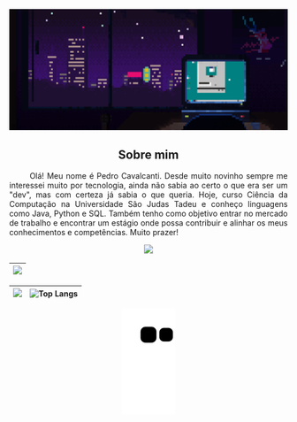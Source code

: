 <img src="animation.gif">

<h2 align="center">Sobre mim</h2>
<p align="justify">
‎ ‎ ‎ ‎ ‎ ‎ ‎ Olá! Meu nome é Pedro Cavalcanti. Desde muito novinho sempre me interessei muito por tecnologia, ainda não sabia ao certo o que era ser um "dev", mas com certeza já sabia o que queria. Hoje, curso Ciência da Computação na Universidade São Judas Tadeu e conheço linguagens como Java, Python e SQL. Também tenho como objetivo entrar no mercado de trabalho e encontrar um estágio onde possa contribuir e alinhar os meus conhecimentos e competências. Muito prazer!
</p>

<div align="center">
<p>
  <img width="160" src="https://skillicons.dev/icons?i=java,mysql,python,git">
</p>
  
|![](http://github-profile-summary-cards.vercel.app/api/cards/profile-details?username=pedroxcav&theme=tokyonight&hide_border=true)|
|:-:|

|![](http://github-profile-summary-cards.vercel.app/api/cards/stats?username=pedroxcav&theme=tokyonight&hide_border=true) | ![Top Langs](https://github-readme-stats.vercel.app/api/top-langs/?username=pedroxcav&layout=donut&theme=tokyonight&hide_border=true)|
|:-:|:-:|

![Snake animation](https://github.com/pedroxcav/pedroxcav/blob/output/github-contribution-grid-snake.svg)
</div>
